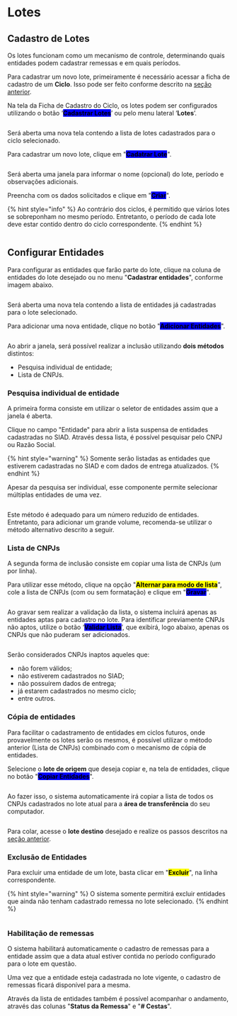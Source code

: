 # Lotes

## Cadastro de Lotes

Os lotes funcionam como um mecanismo de controle, determinando quais entidades podem cadastrar remessas e em quais períodos.

Para cadastrar um novo lote, primeiramente é necessário acessar a ficha de cadastro de um **Ciclo**. Isso pode ser feito conforme descrito na [seção anterior](ciclos.md).

Na tela da Ficha de Cadastro do Ciclo, os lotes podem ser configurados utilizando o botão ‘<mark style="background-color:blue;">**Cadastrar Lotes**</mark>’ ou pelo menu lateral ‘**Lotes**’.

<figure><img src="../../.gitbook/assets/image (204).png" alt=""><figcaption></figcaption></figure>

Será aberta uma nova tela contendo a lista de lotes cadastrados para o ciclo selecionado.

Para cadastrar um novo lote, clique em "<mark style="background-color:blue;">**Cadatrar Lote**</mark>".

<figure><img src="../../.gitbook/assets/image (206).png" alt=""><figcaption></figcaption></figure>

Será aberta uma janela para informar o nome (opcional) do lote, período e observações adicionais.

Preencha com os dados solicitados e clique em "<mark style="background-color:blue;">**Criar**</mark>".

{% hint style="info" %}
Ao contrário dos ciclos, é permitido que vários lotes se sobreponham no mesmo período. Entretanto, o período de cada lote deve estar contido dentro do ciclo correspondente.
{% endhint %}

<figure><img src="../../.gitbook/assets/image (207).png" alt=""><figcaption></figcaption></figure>

## Configurar Entidades

Para configurar as entidades que farão parte do lote, clique na coluna de entidades do lote desejado ou no menu "**Cadastrar entidades**", conforme imagem abaixo.

<figure><img src="../../.gitbook/assets/image (208).png" alt=""><figcaption></figcaption></figure>

Será aberta uma nova tela contendo a lista de entidades já cadastradas para o lote selecionado.

Para adicionar uma nova entidade, clique no botão "<mark style="background-color:blue;">**Adicionar Entidades**</mark>".

<figure><img src="../../.gitbook/assets/image (209).png" alt=""><figcaption></figcaption></figure>

Ao abrir a janela, será possível realizar a inclusão utilizando **dois métodos** distintos:

* Pesquisa individual de entidade;
* Lista de CNPJs.

### Pesquisa individual de entidade

A primeira forma consiste em utilizar o seletor de entidades assim que a janela é aberta.

Clique no campo "Entidade" para abrir a lista suspensa de entidades cadastradas no SIAD. Através dessa lista, é possível pesquisar pelo CNPJ ou Razão Social.

{% hint style="warning" %}
Somente serão listadas as entidades que estiverem cadastradas no SIAD e com dados de entrega atualizados.
{% endhint %}

Apesar da pesquisa ser individual, esse componente permite selecionar múltiplas entidades de uma vez.

<figure><img src="../../.gitbook/assets/image (210).png" alt=""><figcaption></figcaption></figure>

Este método é adequado para um número reduzido de entidades. Entretanto, para adicionar um grande volume, recomenda-se utilizar o método alternativo descrito a seguir.

### Lista de CNPJs

A segunda forma de inclusão consiste em copiar uma lista de CNPJs (um por linha).

Para utilizar esse método, clique na opção "<mark style="background-color:$primary;">**Alternar para modo de lista**</mark>", cole a lista de CNPJs (com ou sem formatação) e clique em "<mark style="background-color:blue;">**Gravar**</mark>".

<figure><img src="../../.gitbook/assets/image (211).png" alt=""><figcaption></figcaption></figure>

Ao gravar sem realizar a validação da lista, o sistema incluirá apenas as entidades aptas para cadastro no lote. Para identificar previamente CNPJs não aptos, utilize o botão ‘<mark style="background-color:blue;">**Validar Lista**</mark>’, que exibirá, logo abaixo, apenas os CNPJs que não puderam ser adicionados.

<figure><img src="../../.gitbook/assets/image (212).png" alt=""><figcaption></figcaption></figure>

Serão considerados CNPJs inaptos aqueles que:

* não forem válidos;
* não estiverem cadastrados no SIAD;
* não possuírem dados de entrega;
* já estarem cadastrados no mesmo ciclo;
* entre outros.

### Cópia de entidades

Para facilitar o cadastramento de entidades em ciclos futuros, onde provavelmente os lotes serão os mesmos, é possível utilizar o método anterior (Lista de CNPJs) combinado com o mecanismo de cópia de entidades.

Selecione o **lote de origem** que deseja copiar e, na tela de entidades, clique no botão "<mark style="background-color:blue;">**Copiar Entidades**</mark>".

<figure><img src="../../.gitbook/assets/image (213).png" alt=""><figcaption></figcaption></figure>

Ao fazer isso, o sistema automaticamente irá copiar a lista de todos os CNPJs cadastrados no lote atual para a **área de transferência** do seu computador.

<figure><img src="../../.gitbook/assets/image (214).png" alt=""><figcaption></figcaption></figure>

Para colar, acesse o **lote destino** desejado e realize os passos descritos na [seção anterior](lotes.md#lista-de-cnpjs).

### Exclusão de Entidades

Para excluir uma entidade de um lote, basta clicar em "<mark style="background-color:$danger;">**Excluir**</mark>", na linha correspondente.

{% hint style="warning" %}
O sistema somente permitirá excluir entidades que ainda não tenham cadastrado remessa no lote selecionado.
{% endhint %}

<figure><img src="../../.gitbook/assets/image (215).png" alt=""><figcaption></figcaption></figure>

### Habilitação de remessas

O sistema habilitará automaticamente o cadastro de remessas para a entidade assim que a data atual estiver contida no período configurado para o lote em questão.

Uma vez que a entidade esteja cadastrada no lote vigente, o cadastro de remessas ficará disponível para a mesma.

Através da lista de entidades também é possível acompanhar o andamento, através das colunas "**Status da Remessa**" e "**# Cestas**".

<figure><img src="../../.gitbook/assets/image (216).png" alt=""><figcaption></figcaption></figure>
